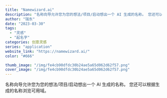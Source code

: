 ```yaml
---
title: "Namewizard.ai"
description: "名称向导允许您为您的想法/项目/启动想出一个 AI 生成的名称。 您还可以根据生成的名称浏览可用域。"
author: "瑞东"
date: "2023-03-30"
tags:
  - "灵感"
  - "起名字"
categories: 创意灵感
series: "application"
website_link: "https://namewizard.ai/"
color: "#666"

thumb_image: "/img/fe4cb90dfdc30b24ae5a65d062d62f57.png"
cover_image: "/img/fe4cb90dfdc30b24ae5a65d062d62f57.png"
---
```


名称向导允许您为您的想法/项目/启动想出一个 AI 生成的名称。 您还可以根据生成的名称浏览可用域。